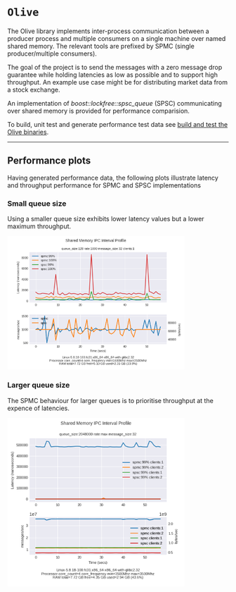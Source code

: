 # `Olive`

The Olive library implements inter-process communication between a producer process and multiple consumers on a single machine over named shared memory. The relevant tools are prefixed by SPMC (single producer/multiple consumers).

The goal of the project is to send the messages with a zero message drop guarantee while holding latencies as low as possible and to support high throughput. An example use case might be for distributing market data from a stock exchange.

An implementation of *boost::lockfree::spsc_queue* (SPSC) communicating over shared memory is provided for performance comparision.

To build, unit test and generate performance test data see [build and test the Olive binaries](./README-build-test.md).

---

## Performance plots

Having generated performance data, the following plots illustrate latency and throughput performance for SPMC and SPSC implementations

### Small queue size
Using a smaller queue size exhibits lower latency values but a lower maximum throughput.

<img src="images/client_interval_latency-spmc-vs-spsc-rate-1000-clients-1-queue_size-128.png" width=80% height=20%>

### Larger queue size
The SPMC behaviour for larger queues is to prioritise throughput at the expence of latencies.

<img src="images/client_interval_latency-spmc-vs-spsc-rate-max-clients-1-2-queue_size-2048000.png" width=80% height=20%>

